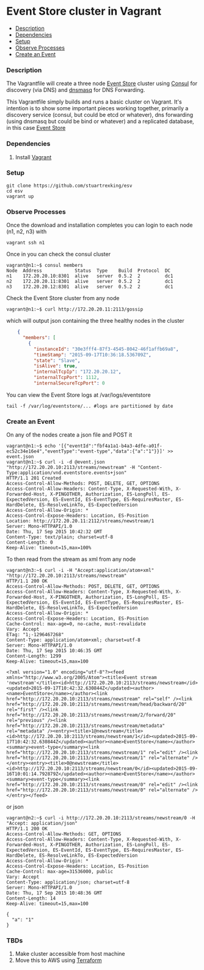 # Event Store cluster in Vagrant

 * [Description](#description)
 * [Dependencies](#dependencies)
 * [Setup](#setup)
 * [Observe Processes](#observe-processes)
 * [Create an Event](#create-an-event)

### Description

The Vagrantfile will create a three node [Event Store](https://geteventstore.com/) cluster using [Consul](https://consul.io/) for discovery (via DNS) and [dnsmasq](http://www.thekelleys.org.uk/dnsmasq/doc.html) for DNS Forwarding.

This Vagrantfile simply builds and runs a basic cluster on Vagrant. It's intention is to show some important pieces working together, primarily a discovery service (consul, but could be etcd or whatever), dns forwarding (using dnsmasq but could be bind or whatever) and a replicated database, in this case [Event Store](https://geteventstore.com/)

### Dependencies

1. Install [Vagrant](https://www.vagrantup.com/)

### Setup

```
git clone https://github.com/stuartrexking/esv
cd esv
vagrant up
```

### Observe Processes

Once the download and installation completes you can login to each node (n1, n2, n3) with

    vagrant ssh n1

Once in you can check the consul cluster

	vagrant@n1:~$ consul members
	Node  Address            Status  Type    Build  Protocol  DC
	n1    172.20.20.10:8301  alive   server  0.5.2  2         dc1
	n2    172.20.20.11:8301  alive   server  0.5.2  2         dc1
	n3    172.20.20.12:8301  alive   server  0.5.2  2         dc1


Check the Event Store cluster from any node

    vagrant@n1:~$ curl http://172.20.20.11:2113/gossip

which will output json containing the three healthy nodes in the cluster

```json
	{
	  "members": [
        {
          "instanceId": "30e3fff4-87f3-4545-8042-46f1affb69a8",
	      "timeStamp": "2015-09-17T10:36:18.536709Z",
          "state": "Slave",
	      "isAlive": true,
          "internalTcpIp": "172.20.20.12",
	      "internalTcpPort": 1112,
          "internalSecureTcpPort": 0
```

You can view the Event Store logs at /var/logs/eventstore

    tail -f /var/log/eventstore/... #logs are partitioned by date

### Create an Event

On any of the nodes create a json file and POST it

    vagrant@n1:~$ echo '[{"eventId":"fbf4a1a1-b4a3-4dfe-a01f-ec52c34e16e4","eventType":"event-type","data":{"a":"1"}}]' >> event.json
	vagrant@n1:~$ curl -i -d @event.json "http://172.20.20.10:2113/streams/newstream" -H "Content-Type:application/vnd.eventstore.events+json"
	HTTP/1.1 201 Created
	Access-Control-Allow-Methods: POST, DELETE, GET, OPTIONS
	Access-Control-Allow-Headers: Content-Type, X-Requested-With, X-Forwarded-Host, X-PINGOTHER, Authorization, ES-LongPoll, ES-ExpectedVersion, ES-EventId, ES-EventType, ES-RequiresMaster, ES-HardDelete, ES-ResolveLinkTo, ES-ExpectedVersion
	Access-Control-Allow-Origin: *
	Access-Control-Expose-Headers: Location, ES-Position
	Location: http://172.20.20.11:2112/streams/newstream/1
	Server: Mono-HTTPAPI/1.0
	Date: Thu, 17 Sep 2015 10:42:32 GMT
	Content-Type: text/plain; charset=utf-8
	Content-Length: 0
	Keep-Alive: timeout=15,max=100%

To then read from the stream as xml from any node

```
vagrant@n3:~$ curl -i -H "Accept:application/atom+xml" "http://172.20.20.10:2113/streams/newstream"
HTTP/1.1 200 OK
Access-Control-Allow-Methods: POST, DELETE, GET, OPTIONS
Access-Control-Allow-Headers: Content-Type, X-Requested-With, X-Forwarded-Host, X-PINGOTHER, Authorization, ES-LongPoll, ES-ExpectedVersion, ES-EventId, ES-EventType, ES-RequiresMaster, ES-HardDelete, ES-ResolveLinkTo, ES-ExpectedVersion
Access-Control-Allow-Origin: *
Access-Control-Expose-Headers: Location, ES-Position
Cache-Control: max-age=0, no-cache, must-revalidate
Vary: Accept
ETag: "1;-1296467268"
Content-Type: application/atom+xml; charset=utf-8
Server: Mono-HTTPAPI/1.0
Date: Thu, 17 Sep 2015 10:46:35 GMT
Content-Length: 1299
Keep-Alive: timeout=15,max=100

<?xml version="1.0" encoding="utf-8"?><feed xmlns="http://www.w3.org/2005/Atom"><title>Event stream 'newstream'</title><id>http://172.20.20.10:2113/streams/newstream</id><updated>2015-09-17T10:42:32.630844Z</updated><author><name>EventStore</name></author><link href="http://172.20.20.10:2113/streams/newstream" rel="self" /><link href="http://172.20.20.10:2113/streams/newstream/head/backward/20" rel="first" /><link href="http://172.20.20.10:2113/streams/newstream/2/forward/20" rel="previous" /><link href="http://172.20.20.10:2113/streams/newstream/metadata" rel="metadata" /><entry><title>1@newstream</title><id>http://172.20.20.10:2113/streams/newstream/1</id><updated>2015-09-17T10:42:32.630844Z</updated><author><name>EventStore</name></author><summary>event-type</summary><link href="http://172.20.20.10:2113/streams/newstream/1" rel="edit" /><link href="http://172.20.20.10:2113/streams/newstream/1" rel="alternate" /></entry><entry><title>0@newstream</title><id>http://172.20.20.10:2113/streams/newstream/0</id><updated>2015-09-16T10:01:14.792879Z</updated><author><name>EventStore</name></author><summary>event-type</summary><link href="http://172.20.20.10:2113/streams/newstream/0" rel="edit" /><link href="http://172.20.20.10:2113/streams/newstream/0" rel="alternate" /></entry></feed>
```

or json

```
vagrant@n2:~$ curl -i http://172.20.20.10:2113/streams/newstream/0 -H "Accept: application/json"
HTTP/1.1 200 OK
Access-Control-Allow-Methods: GET, OPTIONS
Access-Control-Allow-Headers: Content-Type, X-Requested-With, X-Forwarded-Host, X-PINGOTHER, Authorization, ES-LongPoll, ES-ExpectedVersion, ES-EventId, ES-EventType, ES-RequiresMaster, ES-HardDelete, ES-ResolveLinkTo, ES-ExpectedVersion
Access-Control-Allow-Origin: *
Access-Control-Expose-Headers: Location, ES-Position
Cache-Control: max-age=31536000, public
Vary: Accept
Content-Type: application/json; charset=utf-8
Server: Mono-HTTPAPI/1.0
Date: Thu, 17 Sep 2015 10:48:36 GMT
Content-Length: 14
Keep-Alive: timeout=15,max=100

{
  "a": "1"
}
```

### TBDs

1. Make cluster accessible from host machine
1. Move this to AWS using [Terraform](https://terraform.io/)
